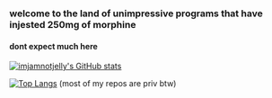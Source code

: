 ### welcome to the land of unimpressive programs that have injested 250mg of morphine
#### dont expect much here
[![imjamnotjelly's GitHub stats](https://github-readme-stats.vercel.app/api?username=imjamnotjelly&theme=transparent&show_icons=true)](https://github.com/anuraghazra/github-readme-stats)

[![Top Langs](https://github-readme-stats.vercel.app/api/top-langs/?username=imjamnotjelly&theme=transparent&layout=compact)](https://github.com/anuraghazra/github-readme-stats)
(most of my repos are priv btw)
